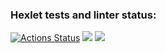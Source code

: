 ### Hexlet tests and linter status:
[![Actions Status](https://github.com/eshimovTK/frontend-project-46/actions/workflows/hexlet-check.yml/badge.svg)](https://github.com/eshimovTK/frontend-project-46/actions)
<a href="https://codeclimate.com/github/eshimovTK/frontend-project-46/maintainability"><img src="https://api.codeclimate.com/v1/badges/7a0ce411fd5b578ba466/maintainability" /></a>
<a href="https://codeclimate.com/github/eshimovTK/frontend-project-46/test_coverage"><img src="https://api.codeclimate.com/v1/badges/7a0ce411fd5b578ba466/test_coverage" /></a>